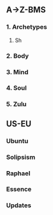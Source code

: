 ## A->Z-BMS
### 1. Archetypes
1. Sh

### 2. Body
### 3. Mind
### 4. Soul
### 5. Zulu

## US-EU
### Ubuntu
### Solipsism
### Raphael
### Essence
### Updates
